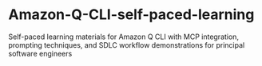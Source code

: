 # Amazon-Q-CLI-self-paced-learning
Self-paced learning materials for Amazon Q CLI with MCP integration, prompting techniques, and SDLC workflow demonstrations for principal software engineers
